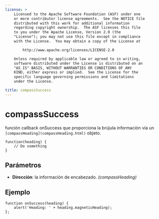 ```yaml
---
license: >
    Licensed to the Apache Software Foundation (ASF) under one
    or more contributor license agreements.  See the NOTICE file
    distributed with this work for additional information
    regarding copyright ownership.  The ASF licenses this file
    to you under the Apache License, Version 2.0 (the
    "License"); you may not use this file except in compliance
    with the License.  You may obtain a copy of the License at

        http://www.apache.org/licenses/LICENSE-2.0

    Unless required by applicable law or agreed to in writing,
    software distributed under the License is distributed on an
    "AS IS" BASIS, WITHOUT WARRANTIES OR CONDITIONS OF ANY
    KIND, either express or implied.  See the License for the
    specific language governing permissions and limitations
    under the License.

title: compassSuccess
---
```


# compassSuccess

función callback onSuccess que proporciona la brújula información vía un `[compassHeading](compassHeading.html)` objeto.

    function(heading) {
        // Do something
    }
    

## Parámetros

*   **Dirección**: la información de encabezado. *(compassHeading)*

## Ejemplo

    function onSuccess(heading) {
        alert('Heading: ' + heading.magneticHeading);
    };